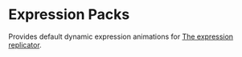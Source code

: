 # Expression Packs

Provides default dynamic expression animations for [The expression replicator](/docs/components/core/applications/main/expression-replication).
